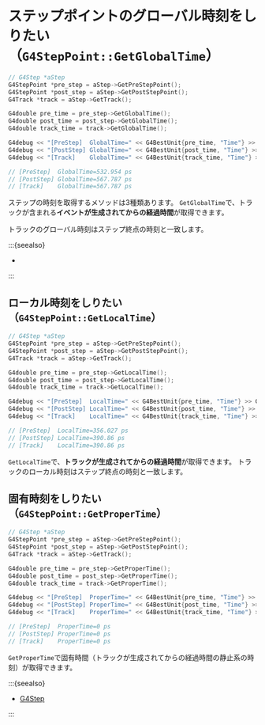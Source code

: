 # ステップポイントのグローバル時刻をしりたい（``G4StepPoint::GetGlobalTime``）

```cpp
// G4Step *aStep
G4StepPoint *pre_step = aStep->GetPreStepPoint();
G4StepPoint *post_step = aStep->GetPostStepPoint();
G4Track *track = aStep->GetTrack();

G4double pre_time = pre_step->GetGlobalTime();
G4double post_time = post_step->GetGlobalTime();
G4double track_time = track->GetGlobalTime();

G4debug << "[PreStep]  GlobalTime=" << G4BestUnit{pre_time, "Time"} >> G4endl;
G4debug << "[PostStep] GlobalTime=" << G4BestUnit{post_time, "Time"} >> G4endl;
G4debug << "[Track]    GlobalTime=" << G4BestUnit{track_time, "Time"} >> G4endl;

// [PreStep]  GlobalTime=532.954 ps
// [PostStep] GlobalTime=567.787 ps
// [Track]    GlobalTime=567.787 ps
```

ステップの時刻を取得するメソッドは3種類あります。
``GetGlobalTime``で、トラックが含まれる**イベントが生成されてからの経過時間**が取得できます。

トラックのグローバル時刻はステップ終点の時刻と一致します。

:::{seealso}

- [](./geant4-track-time.md)

:::

## ローカル時刻をしりたい（``G4StepPoint::GetLocalTime``）

```cpp
// G4Step *aStep
G4StepPoint *pre_step = aStep->GetPreStepPoint();
G4StepPoint *post_step = aStep->GetPostStepPoint();
G4Track *track = aStep->GetTrack();

G4double pre_time = pre_step->GetLocalTime();
G4double post_time = post_step->GetLocalTime();
G4double track_time = track->GetLocalTime();

G4debug << "[PreStep]  LocalTime=" << G4BestUnit{pre_time, "Time"} >> G4endl;
G4debug << "[PostStep] LocalTime=" << G4BestUnit{post_time, "Time"} >> G4endl;
G4debug << "[Track]    LocalTime=" << G4BestUnit{track_time, "Time"} >> G4endl;

// [PreStep]  LocalTime=356.027 ps
// [PostStep] LocalTime=390.86 ps
// [Track]    LocalTime=390.86 ps
```

``GetLocalTime``で、**トラックが生成されてからの経過時間**が取得できます。
トラックのローカル時刻はステップ終点の時刻と一致します。

## 固有時刻をしりたい（``G4StepPoint::GetProperTime``）

```cpp
// G4Step *aStep
G4StepPoint *pre_step = aStep->GetPreStepPoint();
G4StepPoint *post_step = aStep->GetPostStepPoint();
G4Track *track = aStep->GetTrack();

G4double pre_time = pre_step->GetProperTime();
G4double post_time = post_step->GetProperTime();
G4double track_time = track->GetProperTime();

G4debug << "[PreStep]  ProperTime=" << G4BestUnit{pre_time, "Time"} >> G4endl;
G4debug << "[PostStep] ProperTime=" << G4BestUnit{post_time, "Time"} >> G4endl;
G4debug << "[Track]    ProperTime=" << G4BestUnit{track_time, "Time"} >> G4endl;

// [PreStep]  ProperTime=0 ps
// [PostStep] ProperTime=0 ps
// [Track]    ProperTime=0 ps
```

``GetProperTime``で固有時間（トラックが生成されてからの経過時間の静止系の時刻）が取得できます。

:::{seealso}

- [G4Step](https://geant4.kek.jp/Reference/11.2.0/classG4Step.html)

:::
